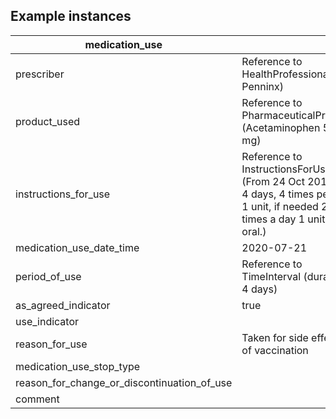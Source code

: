 ## Example instances

|**medication_use**         |                   |
|---------------------------|-------------------|
|prescriber                 | Reference to HealthProfessional (E. Penninx) |
|product_used               | Reference to PharmaceuticalProduct (Acetaminophen 500 mg)    |
|instructions_for_use       | Reference to InstructionsForUse (From 24 Oct 2016, for 4 days, 4 times per day 1 unit, if needed 2 times a day 1 unit, oral.)  |
|medication_use_date_time   | 2020-07-21 |
|period_of_use              | Reference to TimeInterval (duration: 4 days) |
|as_agreed_indicator        | true |
|use_indicator              |  |
|reason_for_use             | Taken for side effects of vaccination |
|medication_use_stop_type   |  |
|reason_for_change_or_discontinuation_of_use |   |
|comment                    |  |



